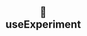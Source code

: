 <div align="center">
  <h1>
    <br/>
    <br/>
    🧪
    <br/>
    useExperiment
    <br />
    <br />
    <br />
    <br />
  </h1>
  <sup>
    <br />
    <br />
    <br />
  </sup>
  <br />
  <br />
  <br />
  <br />
  <br />
  <br />
  <br />
  <br />
  <br />
</div>
